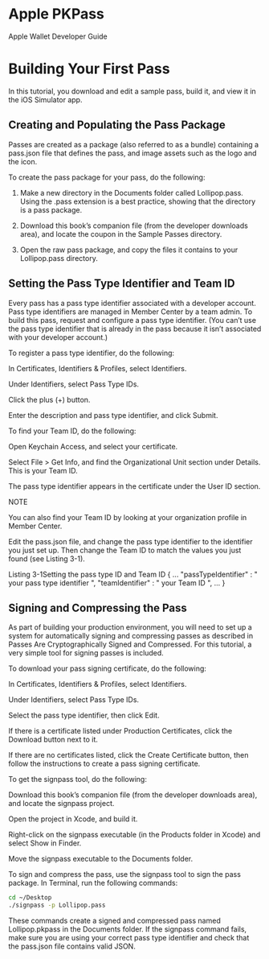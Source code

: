 
# Apple PKPass

Apple Wallet Developer Guide

# Building Your First Pass

In this tutorial, you download and edit a sample pass, build it, and view it in the iOS Simulator app.



## Creating and Populating the Pass Package

Passes are created as a package (also referred to as a bundle) containing a pass.json file that defines the pass, and image assets such as the logo and the icon.

To create the pass package for your pass, do the following:

1. Make a new directory in the Documents folder called Lollipop.pass. Using the .pass extension is a best practice, showing that the directory is a pass package.

2. Download this book’s companion file (from the developer downloads area), and locate the coupon in the Sample Passes directory.

3. Open the raw pass package, and copy the files it contains to your Lollipop.pass directory.

## Setting the Pass Type Identifier and Team ID
 
Every pass has a pass type identifier associated with a developer account. Pass type identifiers are managed in Member Center by a team admin. To build this pass, request and configure a pass type identifier. (You can’t use the pass type identifier that is already in the pass because it isn’t associated with your developer account.)

To register a pass type identifier, do the following:

In Certificates, Identifiers & Profiles, select Identifiers.

Under Identifiers, select Pass Type IDs.

Click the plus (+) button.

Enter the description and pass type identifier, and click Submit.

To find your Team ID, do the following:

Open Keychain Access, and select your certificate.

Select File > Get Info, and find the Organizational Unit section under Details. This is your Team ID.

The pass type identifier appears in the certificate under the User ID section.

NOTE

You can also find your Team ID by looking at your organization profile in Member Center.

Edit the pass.json file, and change the pass type identifier to the identifier you just set up. Then change the Team ID to match the values you just found (see Listing 3-1).

Listing 3-1Setting the pass type ID and Team ID
{
    ...
    "passTypeIdentifier" : "
your pass type identifier
",
    "teamIdentifier" : "
your Team ID
",
    ...
}


## Signing and Compressing the Pass

As part of building your production environment, you will need to set up a system for automatically signing and compressing passes as described in Passes Are Cryptographically Signed and Compressed. For this tutorial, a very simple tool for signing passes is included.

To download your pass signing certificate, do the following:

In Certificates, Identifiers & Profiles, select Identifiers.

Under Identifiers, select Pass Type IDs.

Select the pass type identifier, then click Edit.

If there is a certificate listed under Production Certificates, click the Download button next to it.

If there are no certificates listed, click the Create Certificate button, then follow the instructions to create a pass signing certificate.

To get the signpass tool, do the following:

Download this book’s companion file (from the developer downloads area), and locate the signpass project.

Open the project in Xcode, and build it.

Right-click on the signpass executable (in the Products folder in Xcode) and select Show in Finder.

Move the signpass executable to the Documents folder.

To sign and compress the pass, use the signpass tool to sign the pass package. In Terminal, run the following commands:

```bash
cd ~/Desktop
./signpass -p Lollipop.pass
```


These commands create a signed and compressed pass named Lollipop.pkpass in the Documents folder. If the signpass command fails, make sure you are using your correct pass type identifier and check that the pass.json file contains valid JSON.

